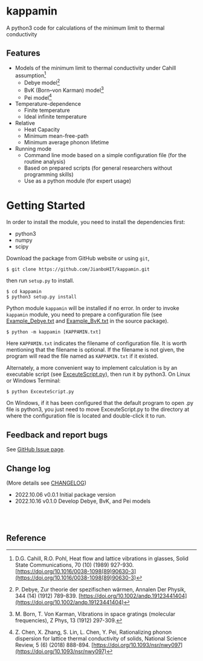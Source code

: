 # kappamin
A python3 code for calculations of the minimum limit to thermal conductivity

## Features

- Models of the minimum limit to thermal conductivity under Cahill assumption[^1]
  - Debye model[^2]
  - BvK (Born–von Karman) model[^3]
  - Pei model[^4]
- Temperature-dependence
  - Finite temperature
  - Ideal infinite temperature
- Relative
  - Heat Capacity
  - Minimum mean-free-path
  - Minimum average phonon lifetime
- Running mode
  - Command line mode based on a simple configuration file (for the routine analysis)
  - Based on prepared scripts (for general researchers without programming skills)
  - Use as a python module (for expert usage)

# Getting Started

In order to install the module, you need to install the dependencies first:

- python3
- numpy
- scipy

Download the package from GitHub website or using `git`,

```
$ git clone https://github.com/JianboHIT/kappamin.git
```

then run `setup.py` to install.

```
$ cd kappamin
$ python3 setup.py install
```

Python module `kappamin` will be installed if no error. 
In order to invoke `kappamin` module, you need to prepare a configuration file 
(see [Example_Debye.txt](Example_Debye.txt)
and [Example_BvK.txt](Example_Debye.txt)
in the source package).

```
$ python -m kappamin [KAPPAMIN.txt]
```

Here `KAPPAMIN.txt` indicates the filename of configuration file. 
It is worth mentioning that the filename is optional. 
If the filename is not given, the program will read the file named as `KAPPAMIN.txt` if it existed.

Alternately, a more convenient way to implement calculation is by an executable script
(see [ExceuteScript.py](ExecuteScript.py)), then run it by python3. 
On Linux or Windows Terminal:

```
$ python ExceuteScript.py
```

On Windows, if it has been configured that the default program to open .py file is python3,
you just need to move ExceuteScript.py to the directory at where the configuration file is located
and double-click it to run.

## Feedback and report bugs

See [GitHub Issue page](../../issues).

## Change log

(More details see [CHANGELOG](CHANGELOG))

- 2022.10.06 v0.0.1 Initial package version
- 2022.10.16 v0.1.0 Develop Debye, BvK, and Pei models


<br/><br/>

## Reference

[^1]: D.G. Cahill, R.O. Pohl, Heat flow and lattice vibrations in glasses, Solid State Communications, 70 (10) (1989) 927-930. [https://doi.org/10.1016/0038-1098(89)90630-3](https://doi.org/10.1016/0038-1098(89)90630-3)

[^2]: P. Debye, Zur theorie der spezifischen wärmen, Annalen Der Physik, 344 (14) (1912) 789-839. [https://doi.org/10.1002/andp.19123441404](https://doi.org/10.1002/andp.19123441404)

[^3]: M. Born, T. Von Karman, Vibrations in space gratings (molecular frequencies), Z Phys, 13 (1912) 297-309.

[^4]: Z. Chen, X. Zhang, S. Lin, L. Chen, Y. Pei, Rationalizing phonon dispersion for lattice thermal conductivity of solids, National Science Review, 5 (6) (2018) 888-894. [https://doi.org/10.1093/nsr/nwy097](https://doi.org/10.1093/nsr/nwy097)
